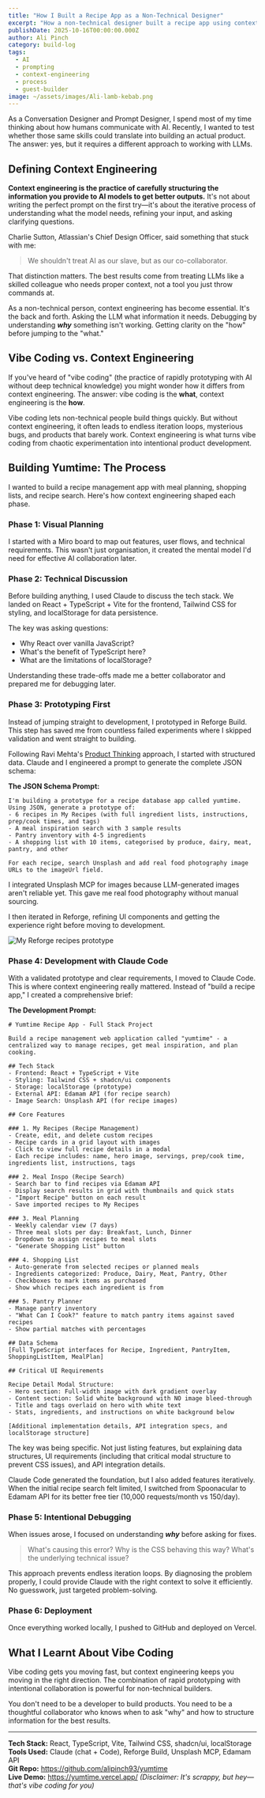 ```yaml
---
title: "How I Built a Recipe App as a Non-Technical Designer"
excerpt: "How a non-technical designer built a recipe app using context engineering. Full process from prototyping to deployment with Claude Code."
publishDate: 2025-10-16T00:00:00.000Z
author: Ali Pinch
category: build-log
tags:
  - AI
  - prompting
  - context-engineering
  - process
  - guest-builder
image: ~/assets/images/Ali-lamb-kebab.png
---
```


As a Conversation Designer and Prompt Designer, I spend most of my time thinking about how humans communicate with AI. Recently, I wanted to test whether those same skills could translate into building an actual product. The answer: yes, but it requires a different approach to working with LLMs.

## Defining Context Engineering

**Context engineering is the practice of carefully structuring the information you provide to AI models to get better outputs.** It's not about writing the perfect prompt on the first try—it's about the iterative process of understanding what the model needs, refining your input, and asking clarifying questions.

Charlie Sutton, Atlassian's Chief Design Officer, said something that stuck with me:
> We shouldn't treat AI as our slave, but as our co-collaborator.

That distinction matters. The best results come from treating LLMs like a skilled colleague who needs proper context, not a tool you just throw commands at.

As a non-technical person, context engineering has become essential. It's the back and forth. Asking the LLM what information it needs. Debugging by understanding _**why**_ something isn't working. Getting clarity on the "how" before jumping to the "what."

## Vibe Coding vs. Context Engineering

If you've heard of "vibe coding" (the practice of rapidly prototyping with AI without deep technical knowledge) you might wonder how it differs from context engineering. The answer: vibe coding is the **what**, context engineering is the **how**.

Vibe coding lets non-technical people build things quickly. But without context engineering, it often leads to endless iteration loops, mysterious bugs, and products that barely work. Context engineering is what turns vibe coding from chaotic experimentation into intentional product development.

## Building Yumtime: The Process

I wanted to build a recipe management app with meal planning, shopping lists, and recipe search. Here's how context engineering shaped each phase.

### Phase 1: Visual Planning

I started with a Miro board to map out features, user flows, and technical requirements. This wasn't just organisation, it created the mental model I'd need for effective AI collaboration later.

### Phase 2: Technical Discussion

Before building anything, I used Claude to discuss the tech stack. We landed on React + TypeScript + Vite for the frontend, Tailwind CSS for styling, and localStorage for data persistence.

The key was asking questions:
- Why React over vanilla JavaScript?
- What's the benefit of TypeScript here?
- What are the limitations of localStorage?

Understanding these trade-offs made me a better collaborator and prepared me for debugging later.

### Phase 3: Prototyping First

Instead of jumping straight to development, I prototyped in Reforge Build. This step has saved me from countless failed experiments where I skipped validation and went straight to building.

Following Ravi Mehta's [Product Thinking](https://www.youtube.com/watch?v=_yQMGHHl49g) approach, I started with structured data. Claude and I engineered a prompt to generate the complete JSON schema:

**The JSON Schema Prompt:**
```
I'm building a prototype for a recipe database app called yumtime. Using JSON, generate a prototype of:
- 6 recipes in My Recipes (with full ingredient lists, instructions, prep/cook times, and tags)
- A meal inspiration search with 3 sample results
- Pantry inventory with 4-5 ingredients
- A shopping list with 10 items, categorised by produce, dairy, meat, pantry, and other

For each recipe, search Unsplash and add real food photography image URLs to the imageUrl field.
```

I integrated Unsplash MCP for images because LLM-generated images aren't reliable yet. This gave me real food photography without manual sourcing.

I then iterated in Reforge, refining UI components and getting the experience right before moving to development.

![My Reforge recipes prototype](~/assets/images/Ali-recipes-prototype.png)

### Phase 4: Development with Claude Code

With a validated prototype and clear requirements, I moved to Claude Code. This is where context engineering really mattered. Instead of "build a recipe app," I created a comprehensive brief:

**The Development Prompt:**
```
# Yumtime Recipe App - Full Stack Project

Build a recipe management web application called "yumtime" - a centralized way to manage recipes, get meal inspiration, and plan cooking.

## Tech Stack
- Frontend: React + TypeScript + Vite
- Styling: Tailwind CSS + shadcn/ui components
- Storage: localStorage (prototype)
- External API: Edamam API (for recipe search)
- Image Search: Unsplash API (for recipe images)

## Core Features

### 1. My Recipes (Recipe Management)
- Create, edit, and delete custom recipes
- Recipe cards in a grid layout with images
- Click to view full recipe details in a modal
- Each recipe includes: name, hero image, servings, prep/cook time, ingredients list, instructions, tags

### 2. Meal Inspo (Recipe Search)
- Search bar to find recipes via Edamam API
- Display search results in grid with thumbnails and quick stats
- "Import Recipe" button on each result
- Save imported recipes to My Recipes

### 3. Meal Planning
- Weekly calendar view (7 days)
- Three meal slots per day: Breakfast, Lunch, Dinner
- Dropdown to assign recipes to meal slots
- "Generate Shopping List" button

### 4. Shopping List
- Auto-generate from selected recipes or planned meals
- Ingredients categorized: Produce, Dairy, Meat, Pantry, Other
- Checkboxes to mark items as purchased
- Show which recipes each ingredient is from

### 5. Pantry Planner
- Manage pantry inventory
- "What Can I Cook?" feature to match pantry items against saved recipes
- Show partial matches with percentages

## Data Schema
[Full TypeScript interfaces for Recipe, Ingredient, PantryItem, ShoppingListItem, MealPlan]

## Critical UI Requirements

Recipe Detail Modal Structure:
- Hero section: Full-width image with dark gradient overlay
- Content section: Solid white background with NO image bleed-through
- Title and tags overlaid on hero with white text
- Stats, ingredients, and instructions on white background below

[Additional implementation details, API integration specs, and localStorage structure]
```

The key was being specific. Not just listing features, but explaining data structures, UI requirements (including that critical modal structure to prevent CSS issues), and API integration details.

Claude Code generated the foundation, but I also added features iteratively. When the initial recipe search felt limited, I switched from Spoonacular to Edamam API for its better free tier (10,000 requests/month vs 150/day).

### Phase 5: Intentional Debugging

When issues arose, I focused on understanding _**why**_ before asking for fixes.

> What's causing this error?
> Why is the CSS behaving this way?
> What's the underlying technical issue?

This approach prevents endless iteration loops. By diagnosing the problem properly, I could provide Claude with the right context to solve it efficiently. No guesswork, just targeted problem-solving.

### Phase 6: Deployment

Once everything worked locally, I pushed to GitHub and deployed on Vercel.

## What I Learnt About Vibe Coding

Vibe coding gets you moving fast, but context engineering keeps you moving in the right direction. The combination of rapid prototyping with intentional collaboration is powerful for non-technical builders.

You don't need to be a developer to build products. You need to be a thoughtful collaborator who knows when to ask "why" and how to structure information for the best results.

---

**Tech Stack:** React, TypeScript, Vite, Tailwind CSS, shadcn/ui, localStorage  
**Tools Used:** Claude (chat + Code), Reforge Build, Unsplash MCP, Edamam API  
**Git Repo:** https://github.com/alipinch93/yumtime  
**Live Demo:** https://yumtime.vercel.app/ *(Disclaimer: It's scrappy, but hey—that's vibe coding for you)*
